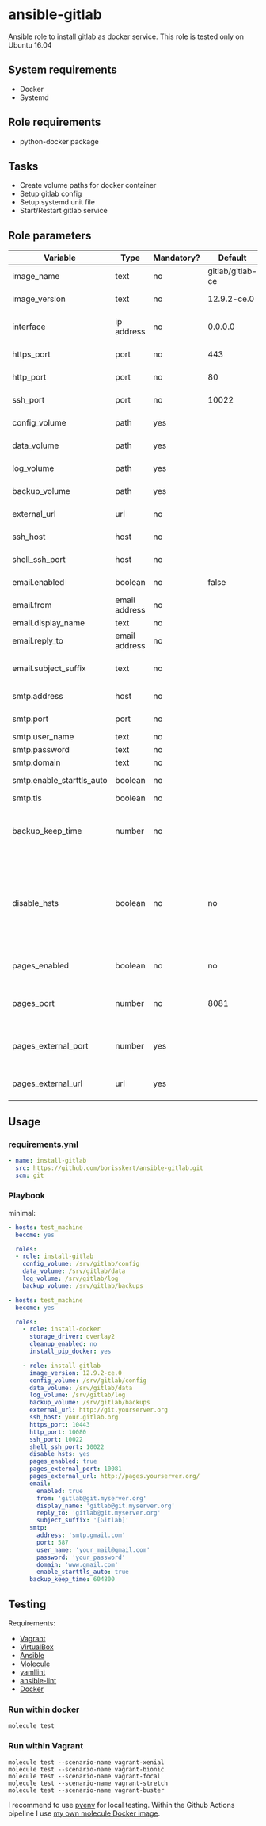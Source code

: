 # ansible-gitlab

Ansible role to install gitlab as docker service.
This role is tested only on Ubuntu 16.04

## System requirements

* Docker
* Systemd

## Role requirements

* python-docker package

## Tasks

* Create volume paths for docker container
* Setup gitlab config
* Setup systemd unit file
* Start/Restart gitlab service

## Role parameters

| Variable      | Type | Mandatory? | Default | Description           |
|---------------|------|------------|---------|-----------------------|
| image_name    | text | no         | gitlab/gitlab-ce | Docker image name    |
| image_version | text | no         | 12.9.2-ce.0      | Docker image version |
| interface     | ip address | no   | 0.0.0.0          | Mapped network for web-interface ports |
| https_port    | port       | no   | 443              | Mapped HTTPS port        |
| http_port     | port       | no   | 80               | Mapped HTTP port         |
| ssh_port      | port       | no   | 10022            | Mapped SSH port          |
| config_volume | path       | yes  | <empty>          | Path to config volume    |
| data_volume   | path       | yes  | <empty>          | Path to data volume      |
| log_volume    | path       | yes  | <empty>          | Path to log volume       |
| backup_volume | path       | yes  | <empty>          | Path to backup volume    |
| external_url  | url        | no   | <empty>          | Gitlab Url, like git.example.org |
| ssh_host      | host       | no   | <empty>          | SSH Host, like ssh.example.org   |
| shell_ssh_port | host      | no   | <empty>          | Gitlab shell SSH port, like 10022 |
| email.enabled  | boolean   | no   | false            | Is mailing enabled?               |
| email.from     | email address | no | <empty>        | Email from address                |
| email.display_name | text      | no | <empty>        | Email from name                   |
| email.reply_to     | email address | no | <empty>    | Reply email address               |
| email.subject_suffix | text        | no | <empty>    | Suffix in email subject, like [GitLab] |
| smtp.address         | host        | no | <empty>    | SMTP server host                       |
| smtp.port            | port        | no | <empty>    | SMTP server port                       |
| smtp.user_name       | text        | no | <empty>    | SMTP user name                         |
| smtp.password        | text        | no | <empty>    | SMTP password                          |
| smtp.domain          | text        | no | <empty>    | SMTP domain                            |
| smtp.enable_starttls_auto | boolean | no | <empty>   | Is start-tls-auto enabled?             |
| smtp.tls                  | boolean | no | <empty>   | Use TLS?                               |
| backup_keep_time          | number  | no | <empty>   | The duration in seconds to keep backups before they are allowed to be deleted |
| disable_hsts              | boolean | no | no        | If you are running your GitLab instance behind a reverse proxy you probably don't want to configure HSTS in GitLab |
| pages_enabled             | boolean | no | no        | Enables/Disables the Gitlab Pages feature |
| pages_port                | number  | no | 8081      | Defines the (internal) port used for Gitlab Pages |
| pages_external_port       | number  | yes |          | Defines the mapped port used for Gitlab Pages |
| pages_external_url        | url     | yes |          | Defines the URL used for Gitlab Pages |

## Usage

### requirements.yml

```yaml
- name: install-gitlab
  src: https://github.com/borisskert/ansible-gitlab.git
  scm: git
```

### Playbook

minimal:

```yaml
- hosts: test_machine
  become: yes

  roles:
  - role: install-gitlab
    config_volume: /srv/gitlab/config
    data_volume: /srv/gitlab/data
    log_volume: /srv/gitlab/log
    backup_volume: /srv/gitlab/backups
```

```yaml
- hosts: test_machine
  become: yes

  roles:
    - role: install-docker
      storage_driver: overlay2
      cleanup_enabled: no
      install_pip_docker: yes

    - role: install-gitlab
      image_version: 12.9.2-ce.0
      config_volume: /srv/gitlab/config
      data_volume: /srv/gitlab/data
      log_volume: /srv/gitlab/log
      backup_volume: /srv/gitlab/backups
      external_url: http://git.yourserver.org
      ssh_host: your.gitlab.org
      https_port: 10443
      http_port: 10080
      ssh_port: 10022
      shell_ssh_port: 10022
      disable_hsts: yes
      pages_enabled: true
      pages_external_port: 10081
      pages_external_url: http://pages.yourserver.org/
      email:
        enabled: true
        from: 'gitlab@git.myserver.org'
        display_name: 'gitlab@git.myserver.org'
        reply_to: 'gitlab@git.myserver.org'
        subject_suffix: '[Gitlab]'
      smtp:
        address: 'smtp.gmail.com'
        port: 587
        user_name: 'your_mail@gmail.com'
        password: 'your_password'
        domain: 'www.gmail.com'
        enable_starttls_auto: true
      backup_keep_time: 604800
```

## Testing

Requirements:

* [Vagrant](https://www.vagrantup.com/)
* [VirtualBox](https://www.virtualbox.org/)
* [Ansible](https://docs.ansible.com/)
* [Molecule](https://molecule.readthedocs.io/en/latest/index.html)
* [yamllint](https://yamllint.readthedocs.io/en/stable/#)
* [ansible-lint](https://docs.ansible.com/ansible-lint/)
* [Docker](https://docs.docker.com/)

### Run within docker

```shell script
molecule test
```

### Run within Vagrant

```shell script
molecule test --scenario-name vagrant-xenial
molecule test --scenario-name vagrant-bionic
molecule test --scenario-name vagrant-focal
molecule test --scenario-name vagrant-stretch
molecule test --scenario-name vagrant-buster
```

I recommend to use [pyenv](https://github.com/pyenv/pyenv) for local testing.
Within the Github Actions pipeline I use [my own molecule Docker image](https://github.com/borisskert/docker-molecule).
